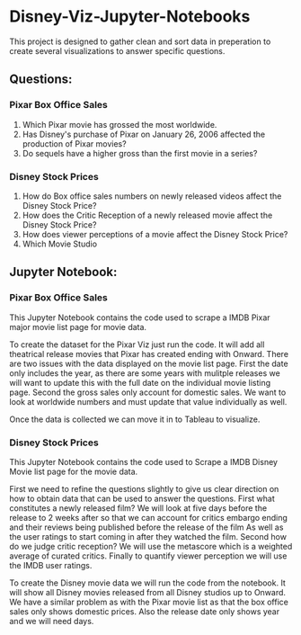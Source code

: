 # Disney-Viz-Jupyter-Notebooks

This project is designed to gather clean and sort data in preperation to create several visualizations to answer specific questions.

## Questions:

### Pixar Box Office Sales
  1. Which Pixar movie has grossed the most worldwide.
  2. Has Disney's purchase of Pixar on January 26, 2006 affected the production of Pixar movies?
  3. Do sequels have a higher gross than the first movie in a series?
  
### Disney Stock Prices
  1. How do Box office sales numbers on newly released videos affect the Disney Stock Price?
  2. How does the Critic Reception of a newly released movie affect the Disney Stock Price?
  3. How does viewer perceptions of a movie affect the Disney Stock Price?
  4. Which Movie Studio 

## Jupyter Notebook:

### Pixar Box Office Sales
This Jupyter Notebook contains the code used to scrape a IMDB Pixar major movie list page for movie data.

To create the dataset for the Pixar Viz just run the code. It will add all theatrical release movies that Pixar has created ending with Onward. There are two issues with the data displayed on the movie list page. First the date only includes the year, as there are some years with mulitple releases we will want to update this with the full date on the individual movie listing page. Second the gross sales only account for domestic sales. We want to look at worldwide numbers and must update that value individually as well.

Once the data is collected we can move it in to Tableau to visualize.

### Disney Stock Prices
This Jupyter Notebook contains the code used to Scrape a IMDB Disney Movie list page for the movie data.

First we need to refine the questions slightly to give us clear direction on how to obtain data that can be used to answer the questions. First what constitutes a newly released film? We will look at five days before the release to 2 weeks after so that we can account for critics embargo ending and their reviews being published before the release of the film As well as the user ratings to start coming in after they watched the film. Second how do we judge critic reception? We will use the metascore which is a weighted average of curated critics. Finally to quantify viewer perception we will use the IMDB user ratings.

To create the Disney movie data we will run the code from the notebook. It will show all Disney movies released from all Disney studios up to Onward. We have a similar problem as with the Pixar movie list as that the box office sales only shows domestic prices. Also the release date only shows year and we will need days.
